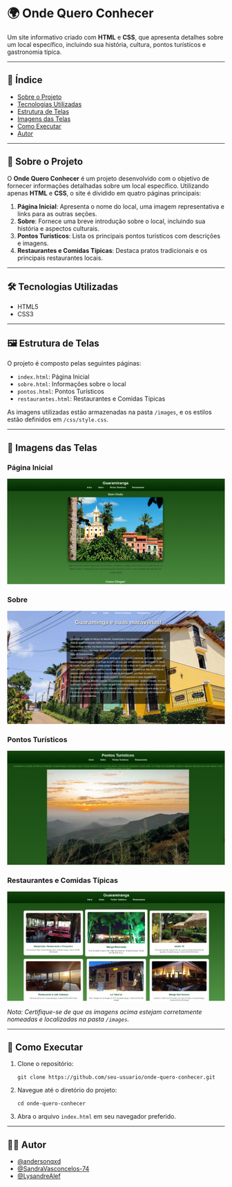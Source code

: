 # 🌍 Onde Quero Conhecer

Um site informativo criado com **HTML** e **CSS**, que apresenta detalhes sobre um local específico, incluindo sua história, cultura, pontos turísticos e gastronomia típica.

---

## 🧭 Índice

- [Sobre o Projeto](#sobre-o-projeto)
- [Tecnologias Utilizadas](#tecnologias-utilizadas)
- [Estrutura de Telas](#estrutura-de-telas)
- [Imagens das Telas](#imagens-das-telas)
- [Como Executar](#como-executar)
- [Autor](#autor)

---

## 📌 Sobre o Projeto

O **Onde Quero Conhecer** é um projeto desenvolvido com o objetivo de fornecer informações detalhadas sobre um local específico. Utilizando apenas **HTML** e **CSS**, o site é dividido em quatro páginas principais:

1. **Página Inicial**: Apresenta o nome do local, uma imagem representativa e links para as outras seções.
2. **Sobre**: Fornece uma breve introdução sobre o local, incluindo sua história e aspectos culturais.
3. **Pontos Turísticos**: Lista os principais pontos turísticos com descrições e imagens.
4. **Restaurantes e Comidas Típicas**: Destaca pratos tradicionais e os principais restaurantes locais.

---

## 🛠️ Tecnologias Utilizadas

- HTML5
- CSS3

---

## 🖼️ Estrutura de Telas

O projeto é composto pelas seguintes páginas:

- `index.html`: Página Inicial
- `sobre.html`: Informações sobre o local
- `pontos.html`: Pontos Turísticos
- `restaurantes.html`: Restaurantes e Comidas Típicas
  
As imagens utilizadas estão armazenadas na pasta `/images`, e os estilos estão definidos em `/css/style.css`.

---

## 📸 Imagens das Telas

### Página Inicial

![Página Inicial](./img-telas-readme/tela-inicio.png)

### Sobre

![Sobre](./img-telas-readme/sobre.png)

### Pontos Turísticos

![Pontos Turísticos](./img-telas-readme/pontos-turisticos.png)

### Restaurantes e Comidas Típicas

![Restaurantes e Comidas Típicas](./img-telas-readme/page-restaurantes.png)

*Nota: Certifique-se de que as imagens acima estejam corretamente nomeadas e localizadas na pasta `/images`.*

---

## 🚀 Como Executar

1. Clone o repositório: 
   ```
   git clone https://github.com/seu-usuario/onde-quero-conhecer.git
   ```
2. Navegue até o diretório do projeto:
   ```
   cd onde-quero-conhecer
   ```
3. Abra o arquivo `index.html` em seu navegador preferido.

---

## 👨‍💻 Autor

- [@andersonqxd](https://github.com/andersonqxd)
- [@SandraVasconcelos-74](https://github.com/SandraVasconcelos-74)
- [@LysandreAlef](https://github.com/LysandreAlef)


